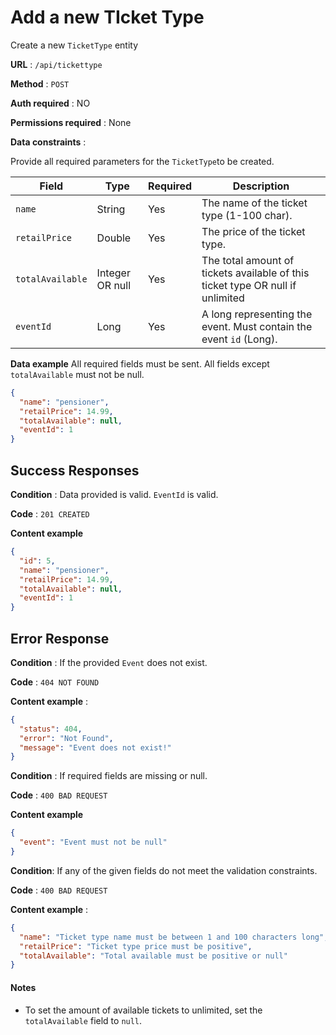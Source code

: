 # Add a new TIcket Type

Create a new `TicketType` entity

**URL** : `/api/tickettype`

**Method** : `POST`

**Auth required** : NO

**Permissions required** : None

**Data constraints** :

Provide all required parameters for the `TicketType`to be created.

| Field            | Type            | Required | Description                                                                    |
| ---------------- | --------------- | -------- | ------------------------------------------------------------------------------ |
| `name`           | String          | Yes      | The name of the ticket type (1-100 char).                                      |
| `retailPrice`    | Double          | Yes      | The price of the ticket type.                                                  |
| `totalAvailable` | Integer OR null | Yes      | The total amount of tickets available of this ticket type OR null if unlimited |
| `eventId`        | Long        | Yes      | A long representing the event. Must contain the event `id` (Long).          |

**Data example** All required fields must be sent. All fields except `totalAvailable` must not be null.

```json
{
  "name": "pensioner",
  "retailPrice": 14.99,
  "totalAvailable": null,
  "eventId": 1
}
```

## Success Responses

**Condition** : Data provided is valid. `EventId` is valid.

**Code** : `201 CREATED`

**Content example**

```json
{
  "id": 5,
  "name": "pensioner",
  "retailPrice": 14.99,
  "totalAvailable": null,
  "eventId": 1
}
```

## Error Response

**Condition** : If the provided `Event` does not exist.

**Code** : `404 NOT FOUND`

**Content example** :

```json
{
  "status": 404,
  "error": "Not Found",
  "message": "Event does not exist!"
}
```

**Condition** : If required fields are missing or null.

**Code** : `400 BAD REQUEST`

**Content example**

```json
{
  "event": "Event must not be null"
}
```

**Condition**: If any of the given fields do not meet the validation constraints.

**Code** : `400 BAD REQUEST`

**Content example** :

```json
{
  "name": "Ticket type name must be between 1 and 100 characters long",
  "retailPrice": "Ticket type price must be positive",
  "totalAvailable": "Total available must be positive or null"
}
```

#### Notes

- To set the amount of available tickets to unlimited, set the `totalAvailable` field to `null`.
